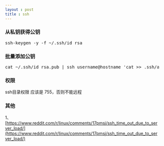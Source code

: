 ```yaml
---
layout : post
title : ssh
---
```


### 从私钥获得公钥
<pre class="prettyprint lang-shell">
ssh-keygen -y -f ~/.ssh/id_rsa
</pre>

### 批量添加公钥
<pre class="prettyprint lang-shell">
cat ~/.ssh/id_rsa.pub | ssh username@hostname 'cat >> .ssh/authorized_keys
</pre>

### 权限
ssh目录权限 应该是 755，否则不能远程

### 其他
1、[https://www.reddit.com/r/linux/comments/17pmsj/ssh_time_out_due_to_server_load/](https://www.reddit.com/r/linux/comments/17pmsj/ssh_time_out_due_to_server_load/)
